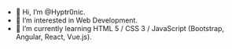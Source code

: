 - 👋 Hi, I’m @Hyptr0nic.
- 👀 I’m interested in Web Development.
- 🌱 I’m currently learning HTML 5 / CSS 3 / JavaScript (Bootstrap, Angular, React, Vue.js).

<!---
Hyptr0nic/Hyptr0nic is a ✨ special ✨ repository because its `README.md` (this file) appears on your GitHub profile.
You can click the Preview link to take a look at your changes.
--->
